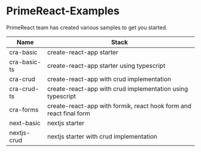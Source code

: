# PrimeReact-Examples
PrimeReact team has created various samples to get you started.

| Name  | Stack |
| ------------- | ------------- |
| cra-basic  | create-react-app starter |
| cra-basic-ts  | create-react-app starter using typescript |
| cra-crud  | create-react-app with crud implementation |
| cra-crud-ts  | create-react-app with crud implementation using typescript |
| cra-forms  | create-react-app with formik, react hook form and react final form |
| next-basic  | nextjs starter |
| nextjs-crud  | nextjs starter with crud implementation |
